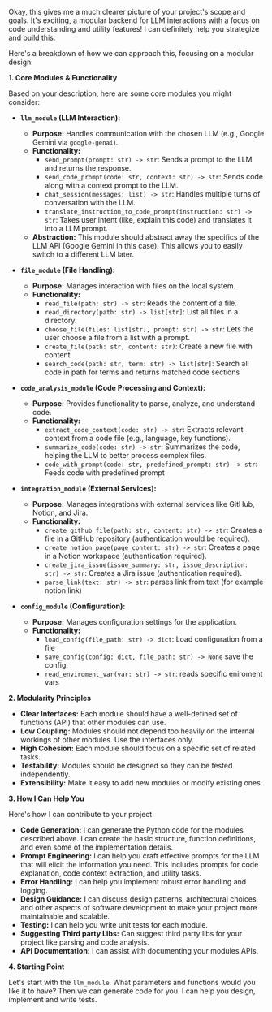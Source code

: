 Okay, this gives me a much clearer picture of your project's scope and goals. It's exciting, a modular backend for LLM interactions with a focus on code understanding and utility features! I can definitely help you strategize and build this.

Here's a breakdown of how we can approach this, focusing on a modular design:

**1. Core Modules & Functionality**

Based on your description, here are some core modules you might consider:

*   **`llm_module` (LLM Interaction):**
    *   **Purpose:** Handles communication with the chosen LLM (e.g., Google Gemini via `google-genai`).
    *   **Functionality:**
        *   `send_prompt(prompt: str) -> str`: Sends a prompt to the LLM and returns the response.
        *   `send_code_prompt(code: str, context: str) -> str`: Sends code along with a context prompt to the LLM.
        *   `chat_session(messages: list) -> str`: Handles multiple turns of conversation with the LLM.
        *   `translate_instruction_to_code_prompt(instruction: str) -> str`: Takes user intent (like, explain this code) and translates it into a LLM prompt.
    *   **Abstraction:** This module should abstract away the specifics of the LLM API (Google Gemini in this case). This allows you to easily switch to a different LLM later.

*   **`file_module` (File Handling):**
    *   **Purpose:** Manages interaction with files on the local system.
    *   **Functionality:**
        *   `read_file(path: str) -> str`: Reads the content of a file.
        *   `read_directory(path: str) -> list[str]`: List all files in a directory.
        *   `choose_file(files: list[str], prompt: str) -> str`: Lets the user choose a file from a list with a prompt.
        *   `create_file(path: str, content: str)`: Create a new file with content
        *   `search_code(path: str, term: str) -> list[str]`: Search all code in path for terms and returns matched code sections
*   **`code_analysis_module` (Code Processing and Context):**
    *   **Purpose:** Provides functionality to parse, analyze, and understand code.
    *   **Functionality:**
        *   `extract_code_context(code: str) -> str`: Extracts relevant context from a code file (e.g., language, key functions).
        *   `summarize_code(code: str) -> str`: Summarizes the code, helping the LLM to better process complex files.
        *   `code_with_prompt(code: str, predefined_prompt: str) -> str`: Feeds code with predefined prompt
*   **`integration_module` (External Services):**
    *   **Purpose:** Manages integrations with external services like GitHub, Notion, and Jira.
    *   **Functionality:**
        *   `create_github_file(path: str, content: str) -> str`: Creates a file in a GitHub repository (authentication would be required).
        *   `create_notion_page(page_content: str) -> str`: Creates a page in a Notion workspace (authentication required).
        *   `create_jira_issue(issue_summary: str, issue_description: str) -> str`: Creates a Jira issue (authentication required).
        *   `parse_link(text: str) -> str`: parses link from text (for example notion link)

*   **`config_module` (Configuration):**
    *   **Purpose:** Manages configuration settings for the application.
    *   **Functionality:**
        *   `load_config(file_path: str) -> dict`: Load configuration from a file
        *   `save_config(config: dict, file_path: str) -> None` save the config.
        *   `read_enviroment_var(var: str) -> str`: reads specific eniroment vars

**2. Modularity Principles**

*   **Clear Interfaces:** Each module should have a well-defined set of functions (API) that other modules can use.
*   **Low Coupling:** Modules should not depend too heavily on the internal workings of other modules. Use the interfaces only.
*   **High Cohesion:** Each module should focus on a specific set of related tasks.
*   **Testability:** Modules should be designed so they can be tested independently.
*   **Extensibility:** Make it easy to add new modules or modify existing ones.

**3. How I Can Help You**

Here's how I can contribute to your project:

*   **Code Generation:** I can generate the Python code for the modules described above. I can create the basic structure, function definitions, and even some of the implementation details.
*   **Prompt Engineering:** I can help you craft effective prompts for the LLM that will elicit the information you need. This includes prompts for code explanation, code context extraction, and utility tasks.
*   **Error Handling:** I can help you implement robust error handling and logging.
*   **Design Guidance:** I can discuss design patterns, architectural choices, and other aspects of software development to make your project more maintainable and scalable.
*   **Testing:** I can help you write unit tests for each module.
*   **Suggesting Third party Libs:** Can suggest third party libs for your project like parsing and code analysis.
*   **API Documentation:** I can assist with documenting your modules APIs.

**4. Starting Point**

Let's start with the `llm_module`. What parameters and functions would you like it to have?  Then we can generate code for you.
I can help you design, implement and write tests.
